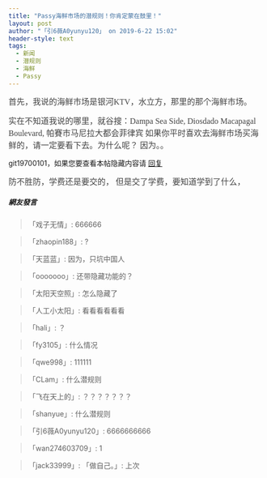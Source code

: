 ```yaml
---
title: "Passy海鲜市场的潜规则！你肯定蒙在鼓里！"
layout: post
author: "「引6薇A0yunyu120」 on 2019-6-22 15:02"
header-style: text
tags:
  - 新闻
  - 潜规则
  - 海鲜
  - Passy
---
```


 <script type="text/javascript">replyreload += ',' + 4243573;</script><font color="#444444"><font face="微软雅黑"><font style="font-size:16px">首先，我说的海鲜市场是银河KTV，水立方，那里的那个海鲜市场。</font></font></font>
 <font color="#444444"><font face="微软雅黑"><font style="font-size:16px">实在不知道我说的哪里，就谷搜：Dampa Sea Side, Diosdado Macapagal Boulevard, 帕賽市马尼拉大都会菲律宾</font></font></font>
 <font color="#444444"><font face="微软雅黑"><font style="font-size:16px">如果你平时喜欢去海鲜市场买海鲜的，请一定要看下去。为什么呢？</font></font></font>
 <font color="#444444"><font face="微软雅黑"><font style="font-size:16px">因为。。<br> </font></font></font><div class="locked">
 git19700101，如果您要查看本帖隐藏内容请
 <a href="forum.php?mod=post&amp;action=reply&amp;fid=47&amp;tid=758116" onclick="showWindow('reply', this.href)">回复</a>
</div>
 
 <font color="#444444"><font face="微软雅黑"><font style="font-size:16px">防不胜防，学费还是要交的，</font></font></font>
 <font color="#444444"><font face="微软雅黑"><font style="font-size:16px">但是交了学费，要知道学到了什么，</font></font></font>
 

##### 網友發言 
> 「戏子无情」:
>  666666

> 「zhaopin188」:
>  ?

> 「天蓝蓝」:
>  因为，只坑中国人

> 「ooooooo」:
>  还带隐藏功能的？

> 「太阳天空照」:
>  怎么隐藏了

> 「人工小太阳」:
>  看看看看看看

> 「hali」:
>  ？

> 「fy3105」:
>  什么情况

> 「qwe998」:
>  111111

> 「CLam」:
>  什么潜规则

> 「飞在天上的」:
>  ？？？？？？？

> 「shanyue」:
>  什么潜规则

> 「引6薇A0yunyu120」:
>  6666666666

> 「wan274603709」:
>  1

> 「jack33999」:
> 「做自己。」:
>  上次


